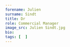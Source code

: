 ```yaml
---
forename: Julien
surname: Sindt
title: Dr
role: Commercial Manager
image_src: Julien Sindt.jpg
bio: 
tags: [  ] 
---
```

